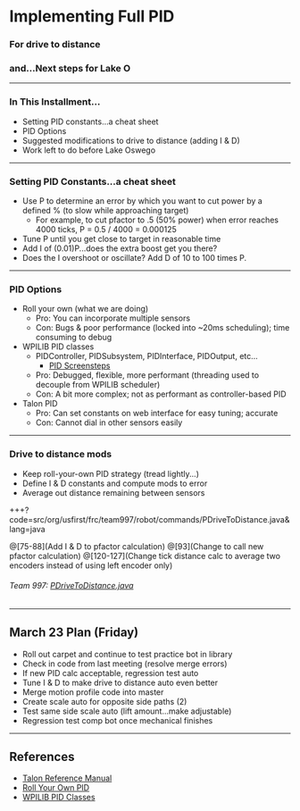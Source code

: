 # Implementing Full PID

### For drive to distance
### and...Next steps for Lake O

---

### In This Installment...

- Setting PID constants...a cheat sheet
- PID Options
- Suggested modifications to drive to distance (adding I & D)
- Work left to do before Lake Oswego

---

### Setting PID Constants...a cheat sheet

- Use P to determine an error by which you want to cut power by a defined % (to slow while approaching target)
  - For example, to cut pfactor to .5 (50% power) when error reaches 4000 ticks, P = 0.5 / 4000 = 0.000125
- Tune P until you get close to target in reasonable time
- Add I of (0.01)P...does the extra boost get you there?
- Does the I overshoot or oscillate?  Add D of 10 to 100 times P.

---

### PID Options

- Roll your own (what we are doing)
  - Pro: You can incorporate multiple sensors
  - Con: Bugs & poor performance (locked into ~20ms scheduling); time consuming to debug
- WPILIB PID classes
  - PIDController, PIDSubsystem, PIDInterface, PIDOutput, etc...
    - [PID Screensteps](https://wpilib.screenstepslive.com/s/3120/m/7912/l/79828-operating-the-robot-with-feedback-from-sensors-pid-control)
  - Pro: Debugged, flexible, more performant (threading used to decouple from WPILIB scheduler)
  - Con: A bit more complex; not as performant as controller-based PID
- Talon PID
  - Pro: Can set constants on web interface for easy tuning; accurate
  - Con: Cannot dial in other sensors easily
  
---

### Drive to distance mods

- Keep roll-your-own PID strategy (tread lightly...)
- Define I & D constants and compute mods to error
- Average out distance remaining between sensors

+++?code=src/org/usfirst/frc/team997/robot/commands/PDriveToDistance.java&lang=java

@[75-88](Add I & D to pfactor calculation)
@[93](Change to call new pfactor calculation)
@[120-127](Change tick distance calc to average two encoders instead of using left encoder only)

###### Team 997: [PDriveToDistance.java](https://github.com/Team997Coders/2018PowerUp/src/org/usfirst/frc/team997/robot/commands/PDriveToDistance.java)

---

## March 23 Plan (Friday) 

- Roll out carpet and continue to test practice bot in library
- Check in code from last meeting (resolve merge errors)
- If new PID calc acceptable, regression test auto
- Tune I & D to make drive to distance auto even better
- Merge motion profile code into master
- Create scale auto for opposite side paths (2)
- Test same side scale auto (lift amount...make adjustable)
- Regression test comp bot once mechanical finishes

---

## References

- [Talon Reference Manual](https://github.com/CrossTheRoadElec/Phoenix-Documentation/raw/master/Talon%20SRX%20Victor%20SPX%20-%20Software%20Reference%20Manual.pdf)
- [Roll Your Own PID](http://frc-pdr.readthedocs.io/en/latest/control/pid_control.html)
- [WPILIB PID Classes](http://frc-pdr.readthedocs.io/en/latest/control/using_WPILIB's_pid_controller.html)
